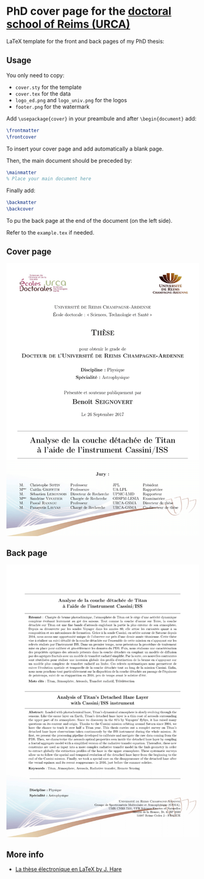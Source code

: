 # PhD cover page for the [doctoral school of Reims (URCA)](http://www.univ-reims.fr/recherche-et-valorisation/ecoles-doctorales/les-ecoles-doctorales,8712,16338.html)

LaTeX template for the front and back pages of my PhD thesis:

## Usage
You only need to copy:
- `cover.sty` for the template
- `cover.tex` for the data
- `logo_ed.png` and `logo_univ.png` for the logos
- `footer.png` for the watermark

Add `\usepackage{cover}` in your preambule and after `\begin{document}` add:
```latex
\frontmatter
\frontcover
```
To insert your cover page and add automatically a blank page.

Then, the main document should be preceded by:
```latex
\mainmatter
% Place your main document here
```

Finally add:
```latex
\backmatter
\backcover
```
To pu the back page at the end of the document (on the left side).

Refer to the `example.tex` if needed.

## Cover page
![Cover](img/front.png)

## Back page
![Back](img/back.png)

## More info
- [La thèse électronique en LaTeX by J. Hare](https://www.edpif.org/documents/latex/PolyThElecLatex.pdf)
